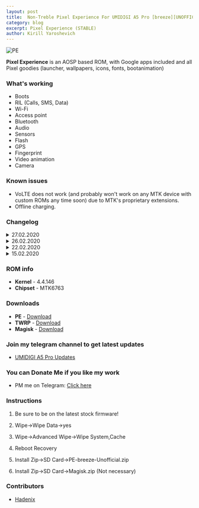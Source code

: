```yaml
---
layout: post
title:  Non-Treble Pixel Experience For UMIDIGI A5 Pro [breeze][UNOFFICIAL]
category: blog
excerpt: Pixel Experience (STABLE)
author: Kirill Yaroshevich
---
```


![PE](http://Hadenix.github.io/images/PixelExperience.jpg)

**Pixel Experience** is an AOSP based ROM, with Google apps included and all Pixel goodies (launcher, wallpapers, icons, fonts, bootanimation)

### What's working
* Boots
* RIL (Calls, SMS, Data)
* Wi-Fi
* Access point
* Bluetooth
* Audio
* Sensors
* Flash
* GPS
* Fingerprint
* Video animation
* Camera

### Known issues
* VoLTE does not work (and probably won't work on any MTK device with custom ROMs any time soon) due to MTK's proprietary extensions.
* Offline charging.

### Changelog
<details>
<summary>27.02.2020</summary>
<p>- Edits the device certification.
<br>- Updated overlay:
<br>Completely redone the brightness values. The brightness is minimal, it has become much lower and now it is not so bright as it was on the stock values.
<br>In case of hard overheating of the phone for your safety, the phone will be turned off.
<br>Many changes by WIFI / standards.
<br>And a lot of other changes to improve.</p>
</details>
<details>
<summary>26.02.2020</summary>
<p>Correcting a fingerprint failure by checking for a zero client.</p>
</details>
<details>
<summary>22.02.2020</summary>
<p>Fixed animation and video glitches</p>
</details>
<details>
<summary>15.02.2020</summary>
<p>February Security Patch 2020
<br>First build</p>
</details>

### ROM info
* **Kernel** - 4.4.146
* **Chipset** - MTK6763

### Downloads
* **PE** - [Download](https://sourceforge.net/projects/umidigi-mt6763-dev/files/ROM/Non-Treble/PixelExperience/)
* **TWRP** - [Download](https://sourceforge.net/projects/umidigi-mt6763-dev/files/TWRP/)
* **Magisk** - [Download](https://github.com/topjohnwu/Magisk/releases)

### Join my telegram channel to get latest updates
* [UMIDIGI A5 Pro Updates](https://t.me/UMIDIGIA5Pro)

### You can Donate Me if you like my work
* PM me on Telegram: [Click here](https://t.me/Hadenix)

### Instructions
1) Be sure to be on the latest stock firmware!

3) Wipe->Wipe Data->yes

2) Wipe->Advanced Wipe->Wipe System,Cache

4) Reboot Recovery

5) Install Zip->SD Card->PE-breeze-Unofficial.zip

6) Install Zip->SD Card->Magisk.zip (Not necessary)

### Contributors
* [Hadenix](https://t.me/Hadenix)
